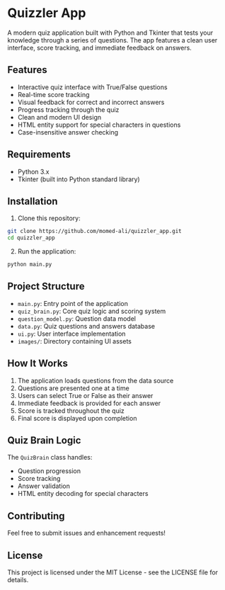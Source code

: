 # Quizzler App

A modern quiz application built with Python and Tkinter that tests your knowledge through a series of questions. The app features a clean user interface, score tracking, and immediate feedback on answers.

## Features

- Interactive quiz interface with True/False questions
- Real-time score tracking
- Visual feedback for correct and incorrect answers
- Progress tracking through the quiz
- Clean and modern UI design
- HTML entity support for special characters in questions
- Case-insensitive answer checking

## Requirements

- Python 3.x
- Tkinter (built into Python standard library)

## Installation

1. Clone this repository:

```bash
git clone https://github.com/momed-ali/quizzler_app.git
cd quizzler_app
```

2. Run the application:

```bash
python main.py
```

## Project Structure

- `main.py`: Entry point of the application
- `quiz_brain.py`: Core quiz logic and scoring system
- `question_model.py`: Question data model
- `data.py`: Quiz questions and answers database
- `ui.py`: User interface implementation
- `images/`: Directory containing UI assets

## How It Works

1. The application loads questions from the data source
2. Questions are presented one at a time
3. Users can select True or False as their answer
4. Immediate feedback is provided for each answer
5. Score is tracked throughout the quiz
6. Final score is displayed upon completion

## Quiz Brain Logic

The `QuizBrain` class handles:

- Question progression
- Score tracking
- Answer validation
- HTML entity decoding for special characters

## Contributing

Feel free to submit issues and enhancement requests!

## License

This project is licensed under the MIT License - see the LICENSE file for details.
